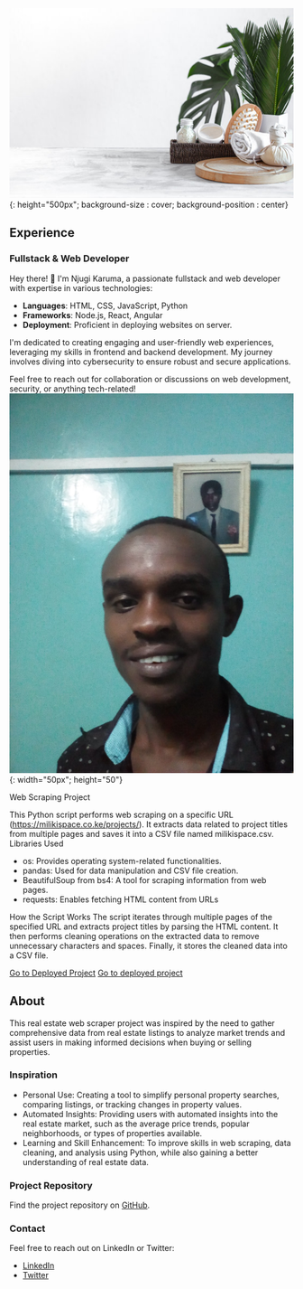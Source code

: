 ![Cover Image](/assets/img/coverimg.jpg){: height="500px"; background-size : cover; background-position : center}
## Experience

### Fullstack & Web Developer

Hey there! 👋 I'm Njugi Karuma, a passionate fullstack and web developer with expertise in various technologies:

- **Languages**: HTML, CSS, JavaScript, Python
- **Frameworks**: Node.js, React, Angular
- **Deployment**: Proficient in deploying websites on server.

I'm dedicated to creating engaging and user-friendly web experiences, leveraging my skills in frontend and backend development. My journey involves diving into cybersecurity to ensure robust and secure applications.

Feel free to reach out for collaboration or discussions on web development, security, or anything tech-related!
![profile-image](/assets/img/karuma.jpg){: width="50px"; height="50"}


Web Scraping Project

This Python script performs web scraping on a specific URL (https://milikispace.co.ke/projects/). It extracts data related to project titles from multiple pages and saves it into a CSV file named milikispace.csv.
Libraries Used
- os: Provides operating system-related functionalities.
- pandas: Used for data manipulation and CSV file creation.
- BeautifulSoup from bs4: A tool for scraping information from web pages.
- requests: Enables fetching HTML content from URLs

How the Script Works
The script iterates through multiple pages of the specified URL and extracts project titles by parsing the HTML content. It then performs cleaning operations on the extracted data to remove unnecessary characters and spaces. Finally, it stores the cleaned data into a CSV file.

[Go to Deployed Project](https://njugi92.github.io/Mylandingpage/scraping-portifolio_project/)
[Go to deployed project](./Mylandingpage/scraping-portifolio_project/README.md)


## About

This real estate web scraper project was inspired by the need to gather comprehensive data from real estate listings to analyze market trends and assist users in making informed decisions when buying or selling properties.

### Inspiration

- Personal Use: Creating a tool to simplify personal property searches, comparing listings, or tracking changes in property values.
- Automated Insights: Providing users with automated insights into the real estate market, such as the average price trends, popular neighborhoods, or types of properties available.
- Learning and Skill Enhancement: To improve skills in web scraping, data cleaning, and analysis using Python, while also gaining a better understanding of real estate data.

### Project Repository

Find the project repository on [GitHub](https://github.com/Njugi92/scraping-portifolio_project).

### Contact

Feel free to reach out on LinkedIn or Twitter:
- [LinkedIn](https://www.linkedin.com/in/kennedy-karuma-96a858164/)
- [Twitter](https://twitter.com/@njugikaruma20)
